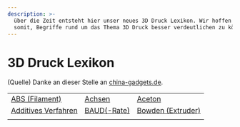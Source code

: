 ```yaml
---
description: >-
  über die Zeit entsteht hier unser neues 3D Druck Lexikon. Wir hoffen euch
  somit, Begriffe rund um das Thema 3D Druck besser verdeutlichen zu können.
---
```


# 3D Druck Lexikon

(Quelle) Danke an dieser Stelle an [china-gadgets.de](https://www.china-gadgets.de).

|                                                                |                                                                                       |                                                          |
| -------------------------------------------------------------- | ------------------------------------------------------------------------------------- | -------------------------------------------------------- |
| [ABS (Filament)](3d-druck-lexikon/abs-filament.md)             | [Achsen](https://app.gitbook.com/o/knKgiS29xlZlTBHFJ3Jg/s/v3pPxILVKjgOIWX5yN8Q/)      | [Aceton](3d-druck-lexikon/aceton.md)                     |
| [Additives Verfahren](3d-druck-lexikon/additives-verfahren.md) | [BAUD(-Rate)](https://app.gitbook.com/o/knKgiS29xlZlTBHFJ3Jg/s/v3pPxILVKjgOIWX5yN8Q/) | [Bowden (Extruder)](3d-druck-lexikon/bowden-extruder.md) |
|                                                                |                                                                                       |                                                          |
